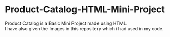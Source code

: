 # Product-Catalog-HTML-Mini-Project

Product Catalog is a Basic Mini Project made using HTML.                  
I have also given the Images in this repositery which i had used in my code.

